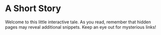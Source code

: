 # A Short Story

Welcome to this little interactive tale. As you read, remember that hidden pages may reveal additional snippets. Keep an eye out for mysterious links!

